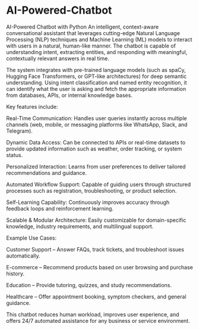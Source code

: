 # AI-Powered-Chatbot
AI-Powered Chatbot with Python
An intelligent, context-aware conversational assistant that leverages cutting-edge Natural Language Processing (NLP) techniques and Machine Learning (ML) models to interact with users in a natural, human-like manner. The chatbot is capable of understanding intent, extracting entities, and responding with meaningful, contextually relevant answers in real time.

The system integrates with pre-trained language models (such as spaCy, Hugging Face Transformers, or GPT-like architectures) for deep semantic understanding. Using intent classification and named entity recognition, it can identify what the user is asking and fetch the appropriate information from databases, APIs, or internal knowledge bases.

Key features include:

Real-Time Communication: Handles user queries instantly across multiple channels (web, mobile, or messaging platforms like WhatsApp, Slack, and Telegram).

Dynamic Data Access: Can be connected to APIs or real-time datasets to provide updated information such as weather, order tracking, or system status.

Personalized Interaction: Learns from user preferences to deliver tailored recommendations and guidance.

Automated Workflow Support: Capable of guiding users through structured processes such as registration, troubleshooting, or product selection.

Self-Learning Capability: Continuously improves accuracy through feedback loops and reinforcement learning.

Scalable & Modular Architecture: Easily customizable for domain-specific knowledge, industry requirements, and multilingual support.

Example Use Cases:

Customer Support – Answer FAQs, track tickets, and troubleshoot issues automatically.

E-commerce – Recommend products based on user browsing and purchase history.

Education – Provide tutoring, quizzes, and study recommendations.

Healthcare – Offer appointment booking, symptom checkers, and general guidance.

This chatbot reduces human workload, improves user experience, and offers 24/7 automated assistance for any business or service environment.
